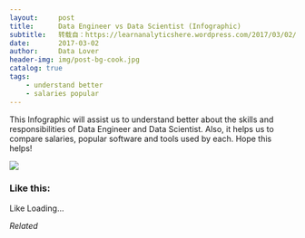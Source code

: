 ```yaml
---
layout:     post
title:      Data Engineer vs Data Scientist (Infographic)
subtitle:   转载自：https://learnanalyticshere.wordpress.com/2017/03/02/data-engineer-vs-data-scientist-infographic/
date:       2017-03-02
author:     Data Lover
header-img: img/post-bg-cook.jpg
catalog: true
tags:
    - understand better
    - salaries popular
---
```


This Infographic will assist us to understand better about the skills and responsibilities of Data Engineer and Data Scientist. Also, it helps us to compare salaries, popular software and tools used by each. Hope this helps!

![](https://learnanalyticshere.files.wordpress.com/2017/03/data-engineer-vs-data-scientist1.jpg?w=700)






### Like this:

Like Loading...


*Related*

